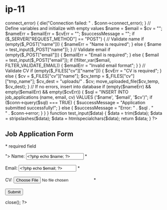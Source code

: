 # ip-11
<?php
// Define MySQL database connection parameters
$servername = "localhost";
$username = "root";
$password = "YES";
$database = "ip";

// Create connection
$conn = new mysqli($servername, $username, $password, $database);

// Check connection
if ($conn->connect_error) {
    die("Connection failed: " . $conn->connect_error);
}

// Define variables and initialize with empty values
$name = $email = $cv = "";
$nameErr = $emailErr = $cvErr = "";
$successMessage = "";

if ($_SERVER["REQUEST_METHOD"] == "POST") {
    // Validate name
    if (empty($_POST["name"])) {
        $nameErr = "Name is required";
    } else {
        $name = test_input($_POST["name"]);
    }

    // Validate email
    if (empty($_POST["email"])) {
        $emailErr = "Email is required";
    } else {
        $email = test_input($_POST["email"]);
        if (!filter_var($email, FILTER_VALIDATE_EMAIL)) {
            $emailErr = "Invalid email format";
        }
    }

    // Validate CV
    if (empty($_FILES["cv"]["name"])) {
        $cvErr = "CV is required";
    } else {
        $cv = $_FILES["cv"]["name"];
        $cv_temp = $_FILES["cv"]["tmp_name"];
        $cv_dest = "uploads/" . $cv;
        move_uploaded_file($cv_temp, $cv_dest);
    }

    // If no errors, insert into database
    if (empty($nameErr) && empty($emailErr) && empty($cvErr)) {
        $sql = "INSERT INTO job_applications (name, email, cv) VALUES ('$name', '$email', '$cv')";
        if ($conn->query($sql) === TRUE) {
            $successMessage = "Application submitted successfully!";
        } else {
            $successMessage = "Error: " . $sql . "<br>" . $conn->error;
        }
    }
}

function test_input($data)
{
    $data = trim($data);
    $data = stripslashes($data);
    $data = htmlspecialchars($data);
    return $data;
}
?>

<!DOCTYPE html>
<html>
<head>
    <title>Job Application Form</title>
</head>
<body>

<h2>Job Application Form</h2>
<p><span class="error">* required field</span></p>
<form method="post" enctype="multipart/form-data" action="<?php echo htmlspecialchars($_SERVER["PHP_SELF"]); ?>">
    Name: <input type="text" name="name" value="<?php echo $name; ?>">
    <span class="error">* <?php echo $nameErr; ?></span>
    <br><br>
    Email: <input type="text" name="email" value="<?php echo $email; ?>">
    <span class="error">* <?php echo $emailErr; ?></span>
    <br><br>
    CV: <input type="file" name="cv">
    <span class="error">* <?php echo $cvErr; ?></span>
    <br><br>
    <input type="submit" name="submit" value="Submit">
</form>

<?php echo $successMessage; ?>

</body>
</html>

<?php
// Close connection
$conn->close();
?>
